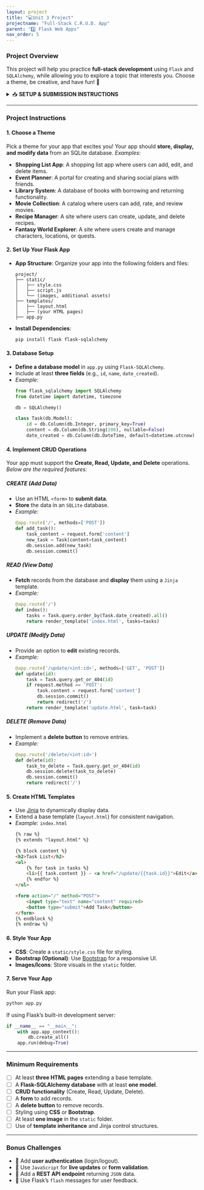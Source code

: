 ```yaml
---
layout: project
title: "💻Unit 3 Project"
projectname: "Full-Stack C.R.U.D. App"
parent: "3️⃣ Flask Web Apps"
nav_order: 5
---
```


### Project Overview

This project will help you practice **full-stack development** using `Flask` and `SQLAlchemy`, while allowing you to explore a topic that interests you. Choose a theme, be creative, and have fun! 🚀

<html>
  <details>
    <summary>📥 <strong>SETUP & SUBMISSION INSTRUCTIONS</strong></summary>

<div class="setup" markdown="block">

1. Go to the `CS3 Unit 3 Project` assignment on **Blackbaud** and follow the provided **GitHub Classroom** link.
  > 📁 Clicking the link generates a **private repository** for your project with the appropriate starter code. Note that **projects** are stored within the [BWL-CS Organization](https://github.com/BWL-CS), so you _cannot_ access it from the "Your Repositories" page!
2. Open the repository in a **Codespace** whenever you spend time working on the program, in class or at home. 
  > ⚠️ Always remember to `commit changes` after every coding session!
3. When your project is complete, **submit the link to your repository** in the `CS3 Unit 3 Project` assignment on Blackbaud.

</div>

    
  </details>
</html>

---

### Project Instructions

#### 1. Choose a Theme
Pick a theme for your app that excites you! Your app should **store, display, and modify data** from an SQLite database. _Examples:_

- **Shopping List App**: A shopping list app where users can add, edit, and delete items.
- **Event Planner**: A portal for creating and sharing social plans with friends.
- **Library System**: A database of books with borrowing and returning functionality.
- **Movie Collection**: A catalog where users can add, rate, and review movies.
- **Recipe Manager**: A site where users can create, update, and delete recipes.
- **Fantasy World Explorer**: A site where users create and manage characters, locations, or quests.

#### 2. Set Up Your Flask App
- **App Structure**: Organize your app into the following folders and files:
    ```
    project/
    ├── static/
    │   ├── style.css
    │   ├── script.js
    │   └── (images, additional assets)
    ├── templates/
    │   ├── layout.html
    │   ├── (your HTML pages)
    ├── app.py
    ```

- **Install Dependencies**:
   ```bash
   pip install flask flask-sqlalchemy
   ```

#### 3. Database Setup
- **Define a database model** in `app.py` using `Flask-SQLAlchemy`.
- Include at least **three fields** (e.g., `id`, `name`, `date_created`).
- _Example:_
   ```python
   from flask_sqlalchemy import SQLAlchemy
   from datetime import datetime, timezone

   db = SQLAlchemy()

   class Task(db.Model):
       id = db.Column(db.Integer, primary_key=True)
       content = db.Column(db.String(200), nullable=False)
       date_created = db.Column(db.DateTime, default=datetime.utcnow)
   ```

#### 4. Implement CRUD Operations

Your app must support the **Create, Read, Update, and Delete** operations. _Below are the required features:_

##### CREATE (Add Data)
- Use an HTML `<form>` to **submit data**.
- **Store** the data in an `SQLite` database.
- _Example:_
   ```python
   @app.route('/', methods=['POST'])
   def add_task():
       task_content = request.form['content']
       new_task = Task(content=task_content)
       db.session.add(new_task)
       db.session.commit()
   ```

##### READ (View Data)
- **Fetch** records from the database and **display** them using a `Jinja` template.
- _Example:_
   ```python
   @app.route('/')
   def index():
       tasks = Task.query.order_by(Task.date_created).all()
       return render_template('index.html', tasks=tasks)
   ```

##### UPDATE (Modify Data)
- Provide an option to **edit** existing records.
- _Example:_
   ```python
   @app.route('/update/<int:id>', methods=['GET', 'POST'])
   def update(id):
       task = Task.query.get_or_404(id)
       if request.method == 'POST':
           task.content = request.form['content']
           db.session.commit()
           return redirect('/')
       return render_template('update.html', task=task)
   ```

##### DELETE (Remove Data)
- Implement a **delete button** to remove entries.
- _Example:_
   ```python
   @app.route('/delete/<int:id>')
   def delete(id):
       task_to_delete = Task.query.get_or_404(id)
       db.session.delete(task_to_delete)
       db.session.commit()
       return redirect('/')
   ```

#### 5. Create HTML Templates
- Use [Jinja](https://jinja.palletsprojects.com/en/stable/) to dynamically display data.
- Extend a base template (`layout.html`) for consistent navigation.
- *Example:* `index.html`
  ```html
  {% raw %}
  {% extends "layout.html" %}
  
  {% block content %}
  <h2>Task List</h2>
  <ul>
      {% for task in tasks %}
      <li>{{ task.content }} - <a href="/update/{{task.id}}">Edit</a> | <a href="/delete/{{task.id}}">Delete</a></li>
      {% endfor %}
  </ul>
  
  <form action="/" method="POST">
      <input type="text" name="content" required>
      <button type="submit">Add Task</button>
  </form>
  {% endblock %}
  {% endraw %}
  ```

#### 6. Style Your App
- **CSS**: Create a `static/style.css` file for styling.
- **Bootstrap (Optional)**: Use [Bootstrap](https://getbootstrap.com/docs/5.3/getting-started/introduction/) for a responsive UI.
- **Images/Icons**: Store visuals in the `static` folder.

#### 7. Serve Your App
Run your Flask app:
  ```bash
  python app.py
  ```
If using Flask’s built-in development server:
  ```python
  if __name__ == "__main__":
      with app.app_context():
          db.create_all()
      app.run(debug=True)
  ```

---

### Minimum Requirements
- [ ] At least **three HTML pages** extending a base template.  
- [ ] A **Flask-SQLAlchemy database** with at least **one model**.  
- [ ] **CRUD functionality** (Create, Read, Update, Delete).  
- [ ] A **form** to add records.  
- [ ] A **delete button** to remove records.  
- [ ] Styling using **CSS** or **Bootstrap**.  
- [ ] At least **one image** in the `static` folder.  
- [ ] Use of **template inheritance** and Jinja control structures.  

---

### Bonus Challenges
- 🎯 Add **user authentication** (login/logout).  
- 🎯 Use `JavaScript` for **live updates** or **form validation**.  
- 🎯 Add a **REST API endpoint** returning `JSON` data.  
- 🎯 Use Flask’s `flash` messages for user feedback.  
